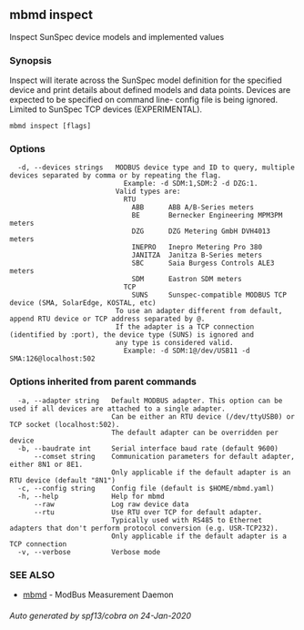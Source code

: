 ## mbmd inspect

Inspect SunSpec device models and implemented values

### Synopsis

Inspect will iterate across the SunSpec model definition for the specified device and print details about defined models and data points.
Devices are expected to be specified on command line- config file is being ignored.
Limited to SunSpec TCP devices (EXPERIMENTAL).

```
mbmd inspect [flags]
```

### Options

```
  -d, --devices strings   MODBUS device type and ID to query, multiple devices separated by comma or by repeating the flag.
                            Example: -d SDM:1,SDM:2 -d DZG:1.
                          Valid types are:
                            RTU
                              ABB      ABB A/B-Series meters
                              BE       Bernecker Engineering MPM3PM meters
                              DZG      DZG Metering GmbH DVH4013 meters
                              INEPRO   Inepro Metering Pro 380
                              JANITZA  Janitza B-Series meters
                              SBC      Saia Burgess Controls ALE3 meters
                              SDM      Eastron SDM meters
                            TCP
                              SUNS     Sunspec-compatible MODBUS TCP device (SMA, SolarEdge, KOSTAL, etc)
                          To use an adapter different from default, append RTU device or TCP address separated by @.
                          If the adapter is a TCP connection (identified by :port), the device type (SUNS) is ignored and
                          any type is considered valid.
                            Example: -d SDM:1@/dev/USB11 -d SMA:126@localhost:502
```

### Options inherited from parent commands

```
  -a, --adapter string   Default MODBUS adapter. This option can be used if all devices are attached to a single adapter.
                         Can be either an RTU device (/dev/ttyUSB0) or TCP socket (localhost:502).
                         The default adapter can be overridden per device
  -b, --baudrate int     Serial interface baud rate (default 9600)
      --comset string    Communication parameters for default adapter, either 8N1 or 8E1.
                         Only applicable if the default adapter is an RTU device (default "8N1")
  -c, --config string    Config file (default is $HOME/mbmd.yaml)
  -h, --help             Help for mbmd
      --raw              Log raw device data
      --rtu              Use RTU over TCP for default adapter.
                         Typically used with RS485 to Ethernet adapters that don't perform protocol conversion (e.g. USR-TCP232).
                         Only applicable if the default adapter is a TCP connection
  -v, --verbose          Verbose mode
```

### SEE ALSO

* [mbmd](mbmd.md)	 - ModBus Measurement Daemon

###### Auto generated by spf13/cobra on 24-Jan-2020
